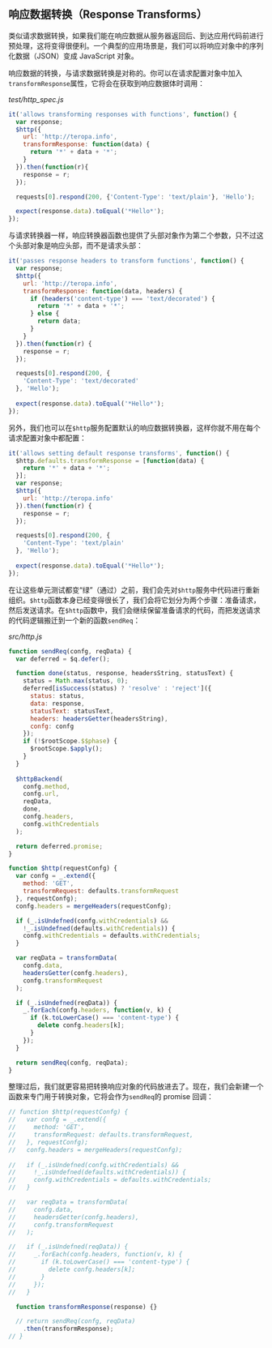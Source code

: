 ## 响应数据转换（Response Transforms）

类似请求数据转换，如果我们能在响应数据从服务器返回后、到达应用代码前进行预处理，这将变得很便利。一个典型的应用场景是，我们可以将响应对象中的序列化数据（JSON）变成 JavaScript 对象。

响应数据的转换，与请求数据转换是对称的。你可以在请求配置对象中加入`transformResponse`属性，它将会在获取到响应数据体时调用：

_test/http_spec.js_

```js
it('allows transforming responses with functions', function() {
  var response;
  $http({
    url: 'http://teropa.info',
    transformResponse: function(data) {
      return '*' + data + '*';
    }
  }).then(function(r){ 
    response = r;
  }); 

  requests[0].respond(200, {'Content-Type': 'text/plain'}, 'Hello'); 

  expect(response.data).toEqual('*Hello*');
});
```

与请求转换器一样，响应转换器函数也提供了头部对象作为第二个参数，只不过这个头部对象是响应头部，而不是请求头部：

```js
it('passes response headers to transform functions', function() {
  var response;
  $http({
    url: 'http://teropa.info',
    transformResponse: function(data, headers) {
      if (headers('content-type') === 'text/decorated') {
        return '*' + data + '*';
      } else {
        return data;
      }
    }
  }).then(function(r) {
    response = r;
  });

  requests[0].respond(200, {
    'Content-Type': 'text/decorated'
  }, 'Hello');
  
  expect(response.data).toEqual('*Hello*');
});
```

另外，我们也可以在`$http`服务配置默认的响应数据转换器，这样你就不用在每个请求配置对象中都配置：

```js
it('allows setting default response transforms', function() {
  $http.defaults.transformResponse = [function(data) {
    return '*' + data + '*';
  }];
  var response;
  $http({
    url: 'http://teropa.info'
  }).then(function(r) {
    response = r;
  });

  requests[0].respond(200, {
    'Content-Type': 'text/plain'
  }, 'Hello');
  
  expect(response.data).toEqual('*Hello*');
});
```

在让这些单元测试都变“绿”（通过）之前，我们会先对`$http`服务中代码进行重新组织。`$http`函数本身已经变得很长了，我们会将它划分为两个步骤：准备请求，然后发送请求。在`$http`函数中，我们会继续保留准备请求的代码，而把发送请求的代码逻辑搬迁到一个新的函数`sendReq`：

_src/http.js_

```js
function sendReq(confg, reqData) {
  var deferred = $q.defer();

  function done(status, response, headersString, statusText) {
    status = Math.max(status, 0);
    deferred[isSuccess(status) ? 'resolve' : 'reject']({
      status: status,
      data: response,
      statusText: statusText,
      headers: headersGetter(headersString),
      confg: confg
    });
    if (!$rootScope.$$phase) {
      $rootScope.$apply();
    }
  }
  
  $httpBackend(
    confg.method,
    confg.url,
    reqData,
    done,
    confg.headers,
    confg.withCredentials
  );

  return deferred.promise;
}

function $http(requestConfg) {
  var confg = _.extend({
    method: 'GET',
    transformRequest: defaults.transformRequest
  }, requestConfg);
  confg.headers = mergeHeaders(requestConfg);

  if (_.isUndefned(confg.withCredentials) &&
    !_.isUndefned(defaults.withCredentials)) {
    confg.withCredentials = defaults.withCredentials;
  }

  var reqData = transformData(
    confg.data,
    headersGetter(confg.headers),
    confg.transformRequest
  );

  if (_.isUndefned(reqData)) {
    _.forEach(confg.headers, function(v, k) {
      if (k.toLowerCase() === 'content-type') {
        delete confg.headers[k];
      }
    });
  }

  return sendReq(confg, reqData);
}
```

整理过后，我们就更容易把转换响应对象的代码放进去了。现在，我们会新建一个函数来专门用于转换对象，它将会作为`sendReq`的 promise 回调：

```js
// function $http(requestConfg) {
//   var confg = _.extend({
//     method: 'GET',
//     transformRequest: defaults.transformRequest,
//   }, requestConfg);
//   confg.headers = mergeHeaders(requestConfg);
  
//   if (_.isUndefned(confg.withCredentials) &&
//     !_.isUndefned(defaults.withCredentials)) {
//     confg.withCredentials = defaults.withCredentials;
//   }

//   var reqData = transformData(
//     confg.data,
//     headersGetter(confg.headers),
//     confg.transformRequest
//   );

//   if (_.isUndefned(reqData)) {
//     _.forEach(confg.headers, function(v, k) {
//       if (k.toLowerCase() === 'content-type') {
//         delete confg.headers[k];
//       }
//     });
//   }

  function transformResponse(response) {}

  // return sendReq(confg, reqData)
    .then(transformResponse);
// }
```